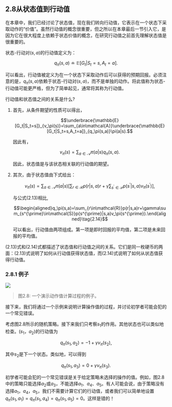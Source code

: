 ## 2.8从状态值到行动值

在本章中，我们已经讨论了状态值，现在我们转向行动值，它表示在一个状态下采取动作的“价值”。虽然行动值的概念很重要，但之所以在本章最后一节引入它，是因为它在很大程度上依赖于状态价值的概念，在研究行动值之前首先理解状态值是很重要的。

状态-行动对$(s,a)$的行动值定义为：

$$q_\pi(s,a)\doteq\mathbb{E}[G_t|S_t=s,A_t=a].$$

可以看出，行动值被定义为在一个状态下采取动作后可以获得的预期回报。必须注意的是，$q_\pi(s,a)$依赖于状态-行动对$(s,a)$，而不是单独的动作。将此值称为状态-行动值可能更严格，但为了简单起见，通常将其称为行动值。

行动值和状态值之间的关系是什么?

1. 首先，从条件期望的性质可以得出，

    $$\underbrace{\mathbb{E}[G_t|S_t=s]}_{v_\pi(s)}=\sum_{a\in\mathcal{A}}\underbrace{\mathbb{E}[G_t|S_t=s,A_t=a]}_{q_\pi(s,a)}\pi(a|s).$$

    因此有，

    $$v_\pi(s)=\sum_{a\in\mathcal{A}}\pi(a|s)q_\pi(s,a).\tag{2.13}$$

    因此，状态值是与该状态相关联的行动值的期望。

2. 其次，由于状态值由下式给出：

    $$v_{\pi}(s)=\sum_{a\in\mathcal{A}}\pi(a|s)\left[\sum_{r\in\mathcal{R}}p(r|s,a)r+\gamma\sum_{s^{\prime}\in\mathcal{S}}p(s^{\prime}|s,a)v_{\pi}(s^{\prime})\right],$$

    与公式$(2.13)$相比,

    $$\begin{aligned}q_\pi(s,a)=\sum_{r\in\mathcal{R}}p(r|s,a)r+\gamma\sum_{s^{\prime}\in\mathcal{S}}p(s^{\prime}|s,a)v_\pi(s^{\prime}).\end{aligned}\tag{2.14}$$

    可以看出，行动值由两项组成。第一项是即时回报的平均值，第二项是未来回报的平均值。

(2.13)式和(2.14)式都描述了状态值和行动值之间的关系。它们是同一枚硬币的两面：(2.13)式说明了如何从行动值获得状态值，而(2.14)式说明了如何从状态值获得行动值。

### 2.8.1 例子

 ![](../img/02/8.png)
 > 图2.8: 一个演示动作值计算过程的例子。

接下来，我们将通过一个示例来说明计算操作值的过程，并讨论初学者可能会犯的一个常见错误。

考虑图$2.8$所示的随机策略。接下来我们只考察$s_1$的作用。其他状态也可以类似地检查。$(s_1，a_2)$的行动值为

$$q_\pi(s_1,a_2)=-1+\gamma v_\pi(s_2),$$

其中$s_2$是下一个状态。类似地，可以得到

$$q_\pi(s_1,a_3)=0+\gamma v_\pi(s_3).$$

初学者可能会犯的一个常见错误是关于给定策略未选择的操作的值。例如，图$2.8$中的策略只能选择$a_2$或$a_3$，不能选择$a_1$、$a_4$、$a_5$。有人可能会说，由于策略没有选择$a_1$，$a_4$，$a_5$，我们不需要计算它们的行动值，或者我们可以简单地设置$q_\pi(s_1,a_1)=q_\pi(s_1,a_4)=q_\pi(s_1,a_5)=0$。这样是错的！